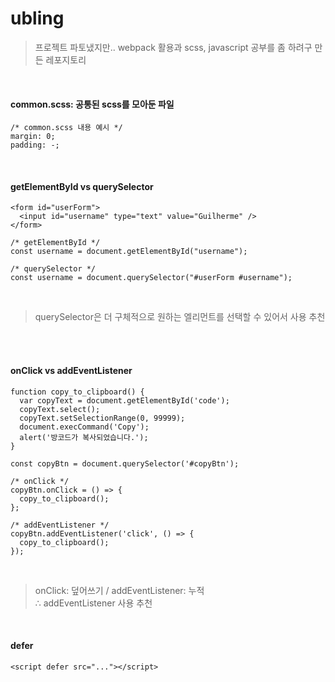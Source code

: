 # ubling

> 프로젝트 파토냈지만.. webpack 활용과 scss, javascript 공부를 좀 하려구 만든 레포지토리
<br/>

#### common.scss: 공통된 scss를 모아둔 파일
```
/* common.scss 내용 예시 */
margin: 0;
padding: -;
```
<br/>

#### getElementById vs querySelector
```
<form id="userForm">
  <input id="username" type="text" value="Guilherme" />
</form>

/* getElementById */
const username = document.getElementById("username");

/* querySelector */
const username = document.querySelector("#userForm #username");
```
<br/>

> querySelector은 더 구체적으로 원하는 엘리먼트를 선택할 수 있어서 사용 추천
 <br/> 
 <br/> 

#### onClick vs addEventListener

```
function copy_to_clipboard() {
  var copyText = document.getElementById('code');
  copyText.select();
  copyText.setSelectionRange(0, 99999);
  document.execCommand('Copy');
  alert('방코드가 복사되었습니다.');
}

const copyBtn = document.querySelector('#copyBtn');

/* onClick */
copyBtn.onClick = () => {
  copy_to_clipboard();
};

/* addEventListener */
copyBtn.addEventListener('click', () => {
  copy_to_clipboard();
});
```
<br/>

> onClick: 덮어쓰기 / addEventListener: 누적 <br/>
> ∴ addEventListener 사용 추천
<br/>

#### defer
```
<script defer src="..."></script>
```
<br/>

> <script> 태그의 defer 속성은 페이지가 모두 로드된 후에 해당 외부 스크립트가 실행됨을 명시
